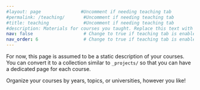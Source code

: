 ```yaml
---
#layout: page               #Uncomment if needing teaching tab
#permalink: /teaching/       #Uncomment if needing teaching tab
#title: teaching             #Uncomment if needing teaching tab
#description: Materials for courses you taught. Replace this text with your description.         #Uncomment if needing teaching tab
nav: false                   # Change to true if teaching tab is enabled
nav_order: 6                 # Change to true if teaching tab is enabled
---
```



For now, this page is assumed to be a static description of your courses. You can convert it to a collection similar to `_projects/` so that you can have a dedicated page for each course.

Organize your courses by years, topics, or universities, however you like!
